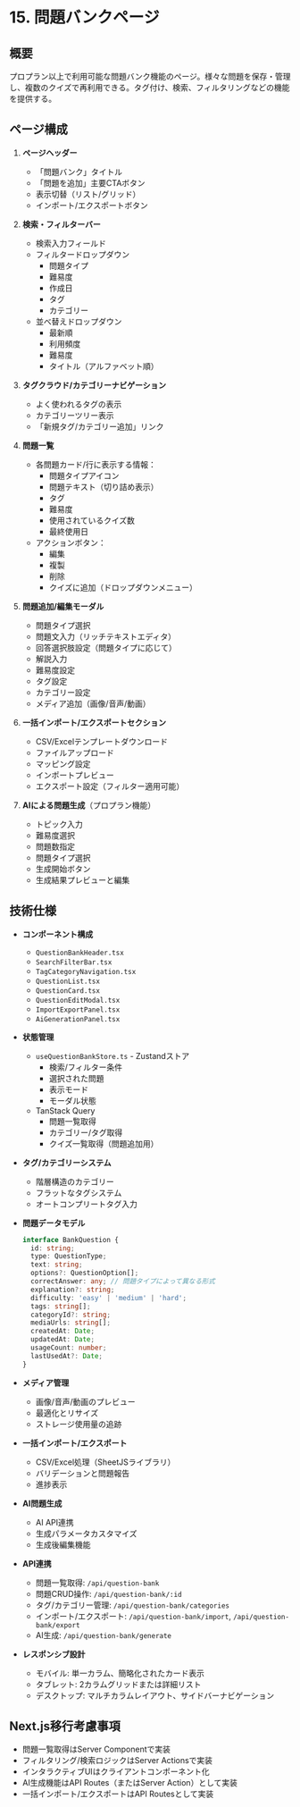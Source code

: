 # 15. 問題バンクページ

## 概要

プロプラン以上で利用可能な問題バンク機能のページ。様々な問題を保存・管理し、複数のクイズで再利用できる。タグ付け、検索、フィルタリングなどの機能を提供する。

## ページ構成

1. **ページヘッダー**

   - 「問題バンク」タイトル
   - 「問題を追加」主要CTAボタン
   - 表示切替（リスト/グリッド）
   - インポート/エクスポートボタン

2. **検索・フィルターバー**

   - 検索入力フィールド
   - フィルタードロップダウン
     - 問題タイプ
     - 難易度
     - 作成日
     - タグ
     - カテゴリー
   - 並べ替えドロップダウン
     - 最新順
     - 利用頻度
     - 難易度
     - タイトル（アルファベット順）

3. **タグクラウド/カテゴリーナビゲーション**

   - よく使われるタグの表示
   - カテゴリーツリー表示
   - 「新規タグ/カテゴリー追加」リンク

4. **問題一覧**

   - 各問題カード/行に表示する情報：
     - 問題タイプアイコン
     - 問題テキスト（切り詰め表示）
     - タグ
     - 難易度
     - 使用されているクイズ数
     - 最終使用日
   - アクションボタン：
     - 編集
     - 複製
     - 削除
     - クイズに追加（ドロップダウンメニュー）

5. **問題追加/編集モーダル**

   - 問題タイプ選択
   - 問題文入力（リッチテキストエディタ）
   - 回答選択肢設定（問題タイプに応じて）
   - 解説入力
   - 難易度設定
   - タグ設定
   - カテゴリー設定
   - メディア追加（画像/音声/動画）

6. **一括インポート/エクスポートセクション**

   - CSV/Excelテンプレートダウンロード
   - ファイルアップロード
   - マッピング設定
   - インポートプレビュー
   - エクスポート設定（フィルター適用可能）

7. **AIによる問題生成**（プロプラン機能）
   - トピック入力
   - 難易度選択
   - 問題数指定
   - 問題タイプ選択
   - 生成開始ボタン
   - 生成結果プレビューと編集

## 技術仕様

- **コンポーネント構成**

  - `QuestionBankHeader.tsx`
  - `SearchFilterBar.tsx`
  - `TagCategoryNavigation.tsx`
  - `QuestionList.tsx`
  - `QuestionCard.tsx`
  - `QuestionEditModal.tsx`
  - `ImportExportPanel.tsx`
  - `AiGenerationPanel.tsx`

- **状態管理**

  - `useQuestionBankStore.ts` - Zustandストア
    - 検索/フィルター条件
    - 選択された問題
    - 表示モード
    - モーダル状態
  - TanStack Query
    - 問題一覧取得
    - カテゴリー/タグ取得
    - クイズ一覧取得（問題追加用）

- **タグ/カテゴリーシステム**

  - 階層構造のカテゴリー
  - フラットなタグシステム
  - オートコンプリートタグ入力

- **問題データモデル**

  ```typescript
  interface BankQuestion {
    id: string;
    type: QuestionType;
    text: string;
    options?: QuestionOption[];
    correctAnswer: any; // 問題タイプによって異なる形式
    explanation?: string;
    difficulty: 'easy' | 'medium' | 'hard';
    tags: string[];
    categoryId?: string;
    mediaUrls: string[];
    createdAt: Date;
    updatedAt: Date;
    usageCount: number;
    lastUsedAt?: Date;
  }
  ```

- **メディア管理**

  - 画像/音声/動画のプレビュー
  - 最適化とリサイズ
  - ストレージ使用量の追跡

- **一括インポート/エクスポート**

  - CSV/Excel処理（SheetJSライブラリ）
  - バリデーションと問題報告
  - 進捗表示

- **AI問題生成**

  - AI API連携
  - 生成パラメータカスタマイズ
  - 生成後編集機能

- **API連携**

  - 問題一覧取得: `/api/question-bank`
  - 問題CRUD操作: `/api/question-bank/:id`
  - タグ/カテゴリー管理: `/api/question-bank/categories`
  - インポート/エクスポート: `/api/question-bank/import`, `/api/question-bank/export`
  - AI生成: `/api/question-bank/generate`

- **レスポンシブ設計**
  - モバイル: 単一カラム、簡略化されたカード表示
  - タブレット: 2カラムグリッドまたは詳細リスト
  - デスクトップ: マルチカラムレイアウト、サイドバーナビゲーション

## Next.js移行考慮事項

- 問題一覧取得はServer Componentで実装
- フィルタリング/検索ロジックはServer Actionsで実装
- インタラクティブUIはクライアントコンポーネント化
- AI生成機能はAPI Routes（またはServer Action）として実装
- 一括インポート/エクスポートはAPI Routesとして実装
